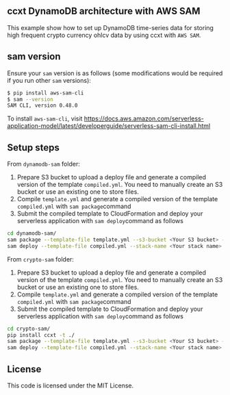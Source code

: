 ## ccxt DynamoDB architecture with AWS SAM

This example show how to set up DynamoDB time-series data for storing high frequent crypto currency ohlcv data by using ccxt with `AWS SAM`. 

## sam version

Ensure your `sam` version is as follows (some modifications would be required if you run other `sam` versions):
```sh
$ pip install aws-sam-cli
$ sam --version
SAM CLI, version 0.48.0
```
To install `aws-sam-cli`, visit https://docs.aws.amazon.com/serverless-application-model/latest/developerguide/serverless-sam-cli-install.html

## Setup steps

From `dynamodb-sam` folder:
1. Prepare S3 bucket to upload a deploy file and generate a compiled version of the template `compiled.yml`. You need to manually create an S3 bucket or use an existing one to store files.
2. Compile `template.yml` and generate a compiled version of the template `compiled.yml` with `sam package`command
3. Submit the compiled template to CloudFormation and deploy your serverless application with `sam deploy`command as follows
```sh
cd dynamodb-sam/
sam package --template-file template.yml --s3-bucket <Your S3 bucket> --output-template-file compiled.yml
sam deploy --template-file compiled.yml --stack-name <Your stack name> --capabilities CAPABILITY_IAM --parameter-overrides TablePrefix=<Your prefix>
```
 
From `crypto-sam` folder:
1. Prepare S3 bucket to upload a deploy file and generate a compiled version of the template `compiled.yml`. You need to manually create an S3 bucket or use an existing one to store files.
2. Compile `template.yml` and generate a compiled version of the template `compiled.yml` with `sam package`command
3. Submit the compiled template to CloudFormation and deploy your serverless application with `sam deploy`command as follows
```sh
cd crypto-sam/
pip install ccxt -t ./
sam package --template-file template.yml --s3-bucket <Your S3 bucket> --output-template-file compiled.yml
sam deploy --template-file compiled.yml --stack-name <Your stack name> --capabilities CAPABILITY_IAM --parameter-overrides TablePrefix=<Your prefix> Exchange=<ccxt exchange> Pair=<pair name>
```

## License

This code is licensed under the MIT License.
